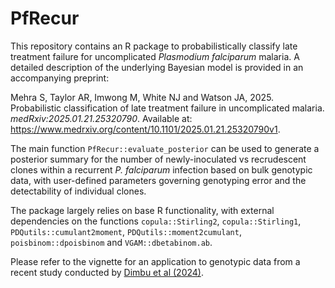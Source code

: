 # PfRecur

This repository contains an R package to probabilistically classify late treatment failure for uncomplicated *Plasmodium falciparum* malaria. A detailed description of the underlying Bayesian model is provided in an accompanying preprint:

Mehra S, Taylor AR, Imwong M, White NJ and Watson JA, 2025. Probabilistic classification of late treatment failure in uncomplicated malaria. *medRxiv:2025.01.21.25320790*. Available at: https://www.medrxiv.org/content/10.1101/2025.01.21.25320790v1.

The main function `PfRecur::evaluate_posterior` can be used to generate a posterior summary for the number of newly-inoculated vs recrudescent clones within a recurrent *P. falciparum* infection based on bulk genotypic data, with user-defined parameters governing genotyping error and the detectability of individual clones.

The package largely relies on base R functionality, with external dependencies on the functions `copula::Stirling2`, `copula::Stirling1`, `PDQutils::cumulant2moment`, `PDQutils::moment2cumulant`, `poisbinom::dpoisbinom` and `VGAM::dbetabinom.ab`.

Please refer to the vignette for an application to genotypic data from a recent study conducted by [Dimbu et al (2024)](https://doi.org/10.1128/aac.01525-23).
